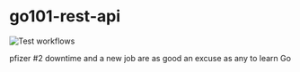 # go101-rest-api
![Test workflows](https://github.com/idclark/go101-rest-api/actions/workflows/Test/badge.svg)

pfizer #2 downtime and a new job are as good an excuse as any to learn Go
